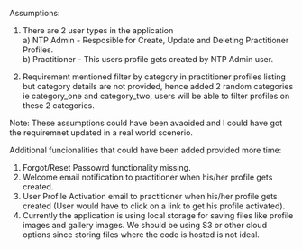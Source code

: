   
Assumptions:

1. There are 2 user types in the application</br>
        a) NTP Admin - Resposible for Create, Update and Deleting Practitioner Profiles.</br>
        b) Practitioner - This users profile gets created by NTP Admin user.</br>

2. Requirement mentioned filter by category in practitioner profiles listing but category details are not provided, hence added 2 random categories ie category_one and category_two, users will be able to filter profiles on these 2 categories. </br>

Note: These assumptions could have been avaoided and I could have got the requiremnet updated in a real world scenerio.</br>

Additional funcionalities that could have been added provided more time:</br>

1. Forgot/Reset Passowrd functionality missing.</br>
2. Welcome email notification to practitioner when his/her profile gets created.</br>
3. User Profile Activation email to practitioner when his/her profile gets created (User would have to click on a link to get his profile activated).</br>
4. Currently the application is using local storage for saving files like profile images and gallery images. We should be using S3 or other cloud options since storing files where the code is hosted is not ideal.</br>
